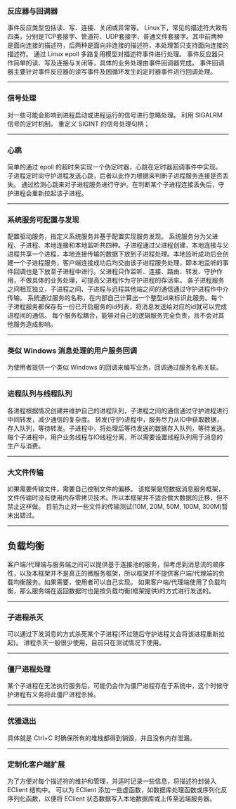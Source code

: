
### 反应器与回调器

事件反应类型包括读、写、连接、关闭或异常等。
Linux下，常见的描述符大致有四类，分别是TCP套接字、管道符、UDP套接字、普通文件套接字。其中前两种是面向连接的描述符，后两种是面向非连接的描述符，本处理暂只支持面向连接的描述符。
通过 Linux epoll 多路复用模型对描述符事件进行处理。
事件反应器只作简单的读、写及连接与关闭等，具体的业务处理由事件回调器完成。
事件回调器主要针对事件反应器的读写事件及因循环发生的定时器事件进行回调处理。

----
### 信号处理

对一些可能会影响到进程启动或进程运行的信号进行忽略处理。
利用 SIGALRM 信号的定时机制。
重定义 SIGINT 的信号处理句柄；

----
### 心跳

简单的通过 epoll 的超时来实现一个伪定时器，心跳在定时器回调事件中实现。
子进程定时向守护进程发送心跳，后者以此作为根据来判断子进程服务连接是否丢失。
通过检测心跳来对子进程服务进行守护。在判断某个子进程连接丢失后，守护进程会重新拉起该子进程。

----
### 系统服务可配置与发现

配置驱动服务，指定义系统服务并基于配置实现服务发现。
系统服务分为父进程、子进程、本地连接和本地监听共四种。子进程通过父进程创建，本地连接与父进程共享一个进程，本地连接传输的数据下放到子进程处理。本地监听成功后会创建一个子进程服务，客户端连接成功后均交由该子进程服务处理，即本地监听的事件回调也是下放至子进程中进行。父进程只作监听、连接、路由、转发、守护作用，不做具体的业务处理，可提高父进程作为守护进程的存活率。
各子进程服务之间相互独立，子进程之间、子进程与远程其他端之间的通信通过守护进程作中介传输。
系统通过服务的名称，在内部自己计算出一个整型id来标识此服务。每个子进程服务都保存有一份已开启服务的id列表，将消息发送给对应的id就可以完成进程间的通信。
每个服务松耦合，能够对自己的逻辑服务完全负责，且不会对其他服务造成影响。

----
### 类似 Windows 消息处理的用户服务回调

为使用者提供一个类似 Windows 的回调来编写业务，回调通过服务名称关联。

----
### 进程队列与线程队列

各进程根据情况创建并维护自己的进程队列，子进程之间的通信通过守护进程进行中间转发，减少通信的复杂度。
转发(守护)进程中，服务尽力从IO中获取数据，存入队列，等待转发。子进程中，将处理后等待发送的数据存入队列，等待发送。
每个子进程中，用户业务线程与IO线程分离，所以需要设置线程队列用于消息的生产与消费。

---
### 大文件传输

如果需要传输文件，需要自己控制文件的偏移。
该框架是短数据消息服务框架，文件传输时没有使用内存零拷贝技术。所以本框架并不适合做大数据的迁移，但不禁止这样做。
目前为止对一些文件的传输测试(10M, 20M, 50M, 100M, 300M)暂未出错过。

----
## 负载均衡

客户端/代理端与服务端之间可以提供基于连接池的服务，但考虑到消息流的顺序性，以及本框架并不是真正的微服务框架，所以框架并不提供客户端/代理端的负载均衡服务。如果需要，使用者可以自己实现。
如果客户端/代理端使用了负载均衡，那么服务端在返回数据时也是按负载均衡(框架提供)的方式进行发送的。

----
### 子进程杀灭

可以通过下发消息的方式杀死某个子进程(不过随后守护进程又会将该进程重新拉起)。
进程杀灭一般很少使用，目前只在测试情况下使用。

----
### 僵尸进程处理

某个子进程在无法执行服务后，可能仍会作为僵尸进程存在于系统中，这个时候守护进程有义务将此僵尸进程杀掉。

----
### 优雅退出

具体就是 Ctrl+C 时确保所有的堆栈都得到销毁，并且没有内存泄漏。

----
### 定制化客户端扩展

为了方便对每个描述符的维护和管理，并适时记录一些信息，将描述符封装入 EClient 结构中。
可以为 EClient 添加一些虚函数，如数据库处理函数或序列化反序列化函数，以便将 EClient 状态数据写入本地数据库或上传至远端服务器。

